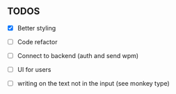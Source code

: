 ## TODOS

- [x] Better styling
- [ ] Code refactor
- [ ] Connect to backend (auth and send wpm)
- [ ] UI for users
- [ ] writing on the text not in the input (see monkey type)

